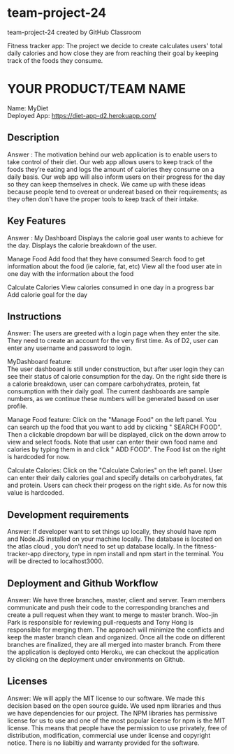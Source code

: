 # team-project-24
team-project-24 created by GitHub Classroom

Fitness tracker app:
  The project we decide to create calculates users' total daily calories and how close they are from reaching their goal by keeping track of the foods they consume. 

# YOUR PRODUCT/TEAM NAME 
Name: MyDiet <br />
Deployed App: https://diet-app-d2.herokuapp.com/


## Description 
 
Answer : The motivation behind our web application is to enable users to take control of their diet. Our web app allows users to keep track of the foods they’re eating and logs the amount of calories they consume on a daily basis. Our web app will also inform users on their progress for the day so they can keep themselves in check. We came up with these ideas because people tend to overeat or undereat based on their requirements; as they often don't have the proper tools to keep track of their intake. 


## Key Features

Answer : 
My Dashboard
Displays the calorie goal user wants to achieve for the day.
Displays the calorie breakdown of the user.

Manage Food
Add food that they have consumed
Search food to get information about the food (ie calorie, fat, etc)
View all the food user ate in one day with the information about the food

Calculate Calories
View calories consumed in one day in a progress bar
Add calorie goal for the day



## Instructions

Answer: 
 The users are greeted with a login page when they enter the site. They need to create an account for the very first time. As of D2, user can enter any username and password to login.

 MyDashboard feature:  
 The user dashboard is still under construction, but after user login they can see their status of calorie consumption for the day. On the right side there is a calorie breakdown, user can compare carbohydrates, protein, fat consumption with their daily goal. The current dashboards are sample numbers, as we continue these numbers will be generated based on user profile. 

 Manage Food feature: 
 Click on the "Manage Food" on the left panel. You can search up the food that you want to add by clicking " SEARCH FOOD". Then a clickable dropdown bar will be displayed, click on the down arrow to view and select foods. Note that user can enter their own food name and calories by typing them in and click " ADD FOOD". The Food list on the right is hardcoded for now. 

 Calculate Calories: 
 Click on the "Calculate Calories" on the left panel. User can enter their daily calories goal and specify details on carbohydrates, fat and protein. Users can check their progess on the right side. As for now this value is hardcoded. 

 
 ## Development requirements
 
 Answer: 
 If developer want to set things up locally, they should have npm and Node.JS installed on your machine locally. The database is located on the atlas cloud , you don’t need to set up database locally. In the fitness-tracker-app directory, type in npm install and npm start in the terminal. You will be directed to localhost3000. 

 
 ## Deployment and Github Workflow

Answer:
 We have three branches, master, client and server. Team members communicate and push their code to the corresponding branches and create a pull request when they want to merge to master branch. Woo-jin Park is responsible for reviewing pull-requests and Tony Hong is responsible for merging them. The approach will minimize the conflicts and keep the master branch clean and organized. 
 Once all the code on different branches are finalized, they are all merged into master branch. From there the application is deployed onto Heroku, we can checkout the application by clicking on the deployment under environments on Github. 


 ## Licenses 

 Answer: We will apply the MIT license to our software. We made this decision based on the open source guide. We used npm libraries and thus we have dependencies for our project. The NPM libraries has permissive license for us to use and one of the most popular license for npm is the MIT license. This means that people have the permission to use privately, free of distribution, modification, commercial use under license and copyright notice. There is no liabiltiy and warranty provided for the software. 
